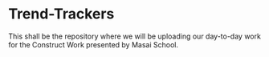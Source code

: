 # Trend-Trackers
This shall be the repository where we will be uploading our day-to-day work for the Construct Work presented by Masai School.
